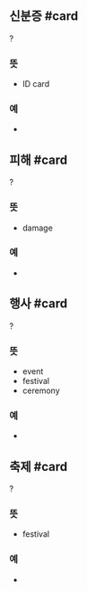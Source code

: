 ## 신분증 #card
?
### 뜻
- ID card
### 예
-
<!--SR:!2024-10-12,38,290-->

## 피해 #card
?
### 뜻
- damage
### 예
-
<!--SR:!2024-11-03,24,230-->

## 행사 #card
?
### 뜻
- event
- festival
- ceremony
### 예
-
<!--SR:!2024-10-30,10,190-->

## 축제 #card
?
### 뜻
- festival
### 예
-
